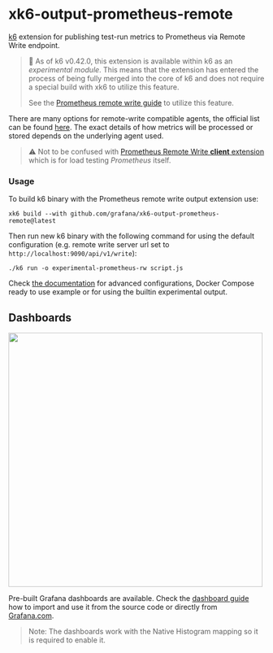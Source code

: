 # xk6-output-prometheus-remote

[k6](https://github.com/grafana/k6) extension for publishing test-run metrics to Prometheus via Remote Write endpoint.

> :bookmark: As of k6 v0.42.0, this extension is available within k6 as an _experimental module_.
> This means that the extension has entered the process of being fully merged into the core of k6 and does not require a special build with xk6 to utilize this feature.
>
> See the [Prometheus remote write guide](https://k6.io/docs/results-output/real-time/prometheus-remote-write/) to utilize this feature.
>

There are many options for remote-write compatible agents, the official list can be found [here](https://prometheus.io/docs/operating/integrations/). The exact details of how metrics will be processed or stored depends on the underlying agent used.

> :warning: Not to be confused with [Prometheus Remote Write **client** extension](https://github.com/grafana/xk6-client-prometheus-remote) which is for load testing _Prometheus_ itself.

### Usage

To build k6 binary with the Prometheus remote write output extension use:
```
xk6 build --with github.com/grafana/xk6-output-prometheus-remote@latest 
```

Then run new k6 binary with the following command for using the default configuration (e.g. remote write server url set to `http://localhost:9090/api/v1/write`):
```
./k6 run -o experimental-prometheus-rw script.js 
```

Check [the documentation](https://k6.io/docs/results-output/real-time/prometheus-remote-write) for advanced configurations, Docker Compose ready to use example or for using the builtin experimental output.

## Dashboards

[<img src="./images/prometheus-dashboard-k6-test-result.png" width="500"/>](./images/prometheus-dashboard-k6-test-result.png)

Pre-built Grafana dashboards are available. Check the [dashboard guide](https://k6.io/docs/results-output/real-time/prometheus-remote-write/#time-series-visualization) how to import and use it from the source code or directly from [Grafana.com](https://grafana.com/grafana/dashboards/18030-test-result).

>Note: The dashboards work with the Native Histogram mapping so it is required to enable it.
